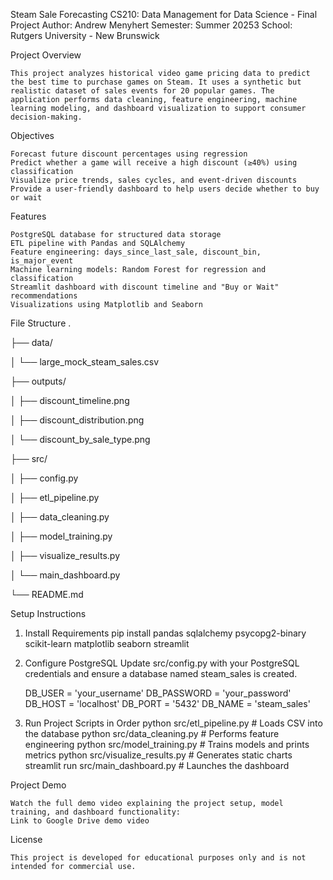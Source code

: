 Steam Sale Forecasting
CS210: Data Management for Data Science - Final Project
Author: Andrew Menyhert
Semester: Summer 20253
School: Rutgers University - New Brunswick


Project Overview
    
    This project analyzes historical video game pricing data to predict the best time to purchase games on Steam. It uses a synthetic but realistic dataset of sales events for 20 popular games. The application performs data cleaning, feature engineering, machine learning modeling, and dashboard visualization to support consumer decision-making.


Objectives
    
    Forecast future discount percentages using regression
    Predict whether a game will receive a high discount (≥40%) using classification
    Visualize price trends, sales cycles, and event-driven discounts
    Provide a user-friendly dashboard to help users decide whether to buy or wait


Features
    
    PostgreSQL database for structured data storage
    ETL pipeline with Pandas and SQLAlchemy
    Feature engineering: days_since_last_sale, discount_bin, is_major_event
    Machine learning models: Random Forest for regression and classification
    Streamlit dashboard with discount timeline and "Buy or Wait" recommendations
    Visualizations using Matplotlib and Seaborn


File Structure
.

├── data/

│   └── large_mock_steam_sales.csv

├── outputs/

│   ├── discount_timeline.png

│   ├── discount_distribution.png

│   └── discount_by_sale_type.png

├── src/

│   ├── config.py

│   ├── etl_pipeline.py

│   ├── data_cleaning.py

│   ├── model_training.py

│   ├── visualize_results.py

│   └── main_dashboard.py

└── README.md


Setup Instructions
1. Install Requirements
    pip install pandas sqlalchemy psycopg2-binary scikit-learn matplotlib seaborn streamlit

2. Configure PostgreSQL
    Update src/config.py with your PostgreSQL credentials and ensure a database named steam_sales is created.

    DB_USER = 'your_username'
    DB_PASSWORD = 'your_password'
    DB_HOST = 'localhost'
    DB_PORT = '5432'
    DB_NAME = 'steam_sales'


3. Run Project Scripts in Order
    python src/etl_pipeline.py         # Loads CSV into the database
    python src/data_cleaning.py        # Performs feature engineering
    python src/model_training.py       # Trains models and prints metrics
    python src/visualize_results.py    # Generates static charts
    streamlit run src/main_dashboard.py  # Launches the dashboard


Project Demo
    
    Watch the full demo video explaining the project setup, model training, and dashboard functionality:
    Link to Google Drive demo video

License
    
    This project is developed for educational purposes only and is not intended for commercial use.
